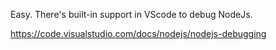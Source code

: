 
Easy.  There's built-in support in VScode to debug NodeJs.

https://code.visualstudio.com/docs/nodejs/nodejs-debugging